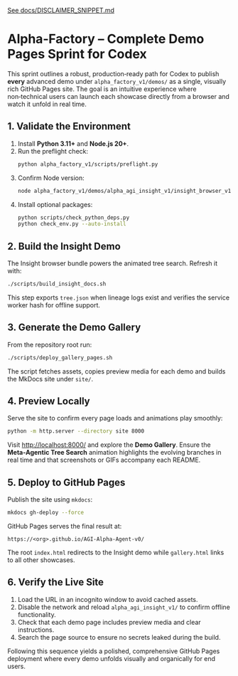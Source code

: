 [See docs/DISCLAIMER_SNIPPET.md](../docs/DISCLAIMER_SNIPPET.md)

# Alpha‑Factory – Complete Demo Pages Sprint for Codex

This sprint outlines a robust, production‑ready path for Codex to publish **every**
advanced demo under `alpha_factory_v1/demos/` as a single, visually rich GitHub
Pages site. The goal is an intuitive experience where non‑technical users can
launch each showcase directly from a browser and watch it unfold in real time.

## 1. Validate the Environment

1. Install **Python 3.11+** and **Node.js 20+**.
2. Run the preflight check:
   ```bash
   python alpha_factory_v1/scripts/preflight.py
   ```
3. Confirm Node version:
   ```bash
   node alpha_factory_v1/demos/alpha_agi_insight_v1/insight_browser_v1/build/version_check.js
   ```
4. Install optional packages:
   ```bash
   python scripts/check_python_deps.py
   python check_env.py --auto-install
   ```

## 2. Build the Insight Demo

The Insight browser bundle powers the animated tree search. Refresh it with:
```bash
./scripts/build_insight_docs.sh
```
This step exports `tree.json` when lineage logs exist and verifies the service
worker hash for offline support.

## 3. Generate the Demo Gallery

From the repository root run:
```bash
./scripts/deploy_gallery_pages.sh
```
The script fetches assets, copies preview media for each demo and builds the
MkDocs site under `site/`.

## 4. Preview Locally

Serve the site to confirm every page loads and animations play smoothly:
```bash
python -m http.server --directory site 8000
```
Visit <http://localhost:8000/> and explore the **Demo Gallery**. Ensure the
**Meta‑Agentic Tree Search** animation highlights the evolving branches in real
time and that screenshots or GIFs accompany each README.

## 5. Deploy to GitHub Pages

Publish the site using `mkdocs`:
```bash
mkdocs gh-deploy --force
```
GitHub Pages serves the final result at:
```
https://<org>.github.io/AGI-Alpha-Agent-v0/
```
The root `index.html` redirects to the Insight demo while `gallery.html` links to
all other showcases.

## 6. Verify the Live Site

1. Load the URL in an incognito window to avoid cached assets.
2. Disable the network and reload `alpha_agi_insight_v1/` to confirm offline
   functionality.
3. Check that each demo page includes preview media and clear instructions.
4. Search the page source to ensure no secrets leaked during the build.

Following this sequence yields a polished, comprehensive GitHub Pages deployment
where every demo unfolds visually and organically for end users.
